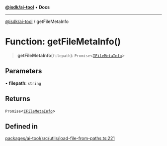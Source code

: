 [**@isdk/ai-tool**](../README.md) • **Docs**

***

[@isdk/ai-tool](../globals.md) / getFileMetaInfo

# Function: getFileMetaInfo()

> **getFileMetaInfo**(`filepath`): `Promise`\<[`IFileMetaInfo`](../interfaces/IFileMetaInfo.md)\>

## Parameters

• **filepath**: `string`

## Returns

`Promise`\<[`IFileMetaInfo`](../interfaces/IFileMetaInfo.md)\>

## Defined in

[packages/ai-tool/src/utils/load-file-from-paths.ts:221](https://github.com/isdk/ai-tool.js/blob/b0813174e9b350ae47231f8e5f885150313123b0/src/utils/load-file-from-paths.ts#L221)
